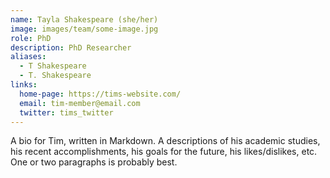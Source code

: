 ```yaml
---
name: Tayla Shakespeare (she/her)
image: images/team/some-image.jpg
role: PhD
description: PhD Researcher
aliases:
  - T Shakespeare
  - T. Shakespeare
links:
  home-page: https://tims-website.com/
  email: tim-member@email.com
  twitter: tims_twitter
---
```


A bio for Tim, written in Markdown.
A descriptions of his academic studies, his recent accomplishments, his goals for the future, his likes/dislikes, etc.
One or two paragraphs is probably best.
